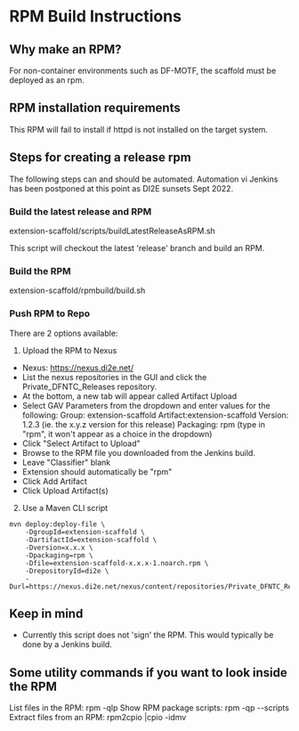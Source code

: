 # RPM Build Instructions

## Why make an RPM?

For non-container environments such as DF-MOTF, the scaffold must be deployed as an rpm.

## RPM installation requirements

This RPM will fail to install if httpd is not installed on the target system.

## Steps for creating a release rpm

The following steps can and should be automated. Automation vi Jenkins has been postponed at this point as DI2E sunsets Sept 2022.

### Build the latest release and RPM

extension-scaffold/scripts/buildLatestReleaseAsRPM.sh

This script will checkout the latest 'release' branch and build an RPM.

### Build the RPM

extension-scaffold/rpmbuild/build.sh

### Push RPM to Repo
There are 2 options available:
1. Upload the RPM to Nexus 

* Nexus: https://nexus.di2e.net/
* List the nexus repositories in the GUI and click the Private_DFNTC_Releases repository.
* At the bottom, a new tab will appear called Artifact Upload
* Select GAV Parameters from the dropdown and enter values for the following:
    Group: extension-scaffold
    Artifact:extension-scaffold
    Version: 1.2.3  (ie. the x.y.z version for this release)
    Packaging: rpm   (type in "rpm", it won't appear as a choice in the dropdown)
* Click "Select Artifact to Upload"
* Browse to the RPM file you downloaded from the Jenkins build.
* Leave "Classifier" blank
* Extension should automatically be "rpm"
* Click Add Artifact
* Click Upload Artifact(s)

2. Use a Maven CLI script

```
mvn deploy:deploy-file \
    -DgroupId=extension-scaffold \
    -DartifactId=extension-scaffold \
    -Dversion=x.x.x \
    -Dpackaging=rpm \
    -Dfile=extension-scaffold-x.x.x-1.noarch.rpm \
    -DrepositoryId=di2e \
    -Durl=https://nexus.di2e.net/nexus/content/repositories/Private_DFNTC_Releases
```    

## Keep in mind

 - Currently this script does not 'sign' the RPM.  This would typically be done by a Jenkins build.

## Some utility commands if you want to look inside the RPM

List files in the RPM:    rpm -qlp <rpmFile>
Show RPM package scripts:   rpm -qp --scripts <rpmFile>
Extract files from an RPM:  rpm2cpio <rpmFile> |cpio -idmv


